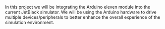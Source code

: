 In this project we will be integrating the Arduino eleven module into the current JetBlack simulator. We will be using the Arduino hardware to drive multiple devices/peripherals to better enhance the overall experience of the simulation environment.